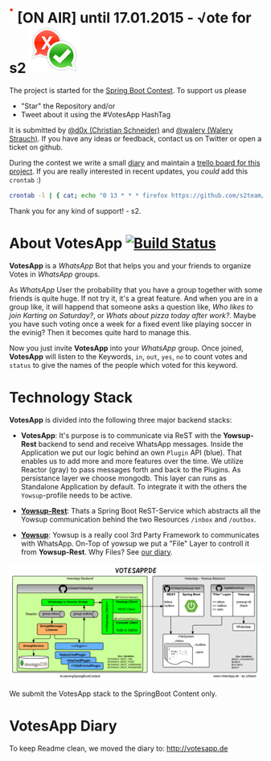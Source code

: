# ![Image of our Solution](diary/onair.png)[ON AIR] until 17.01.2015 -  √ote for s2 ![Image of our Solution](diary/logoVotesapp.png)
The project is started for the [Spring Boot Contest](https://github.com/learning-spring-boot/contest). To support us please

* "Star" the Repository and/or
* Tweet about it using the #VotesApp HashTag

It is submitted by [@d0x (Christian Schneider)](https://github.com/d0x) and [@walery (Walery Strauch)](https://github.com/walery). If you have any ideas or feedback, contact us on Twitter or open a ticket on github.

During the contest we write a small [diary](https://github.com/s2team/contest#the-votesapp-diary) and maintain a [trello board for this project](https://trello.com/b/VzijoLhr/votesapp).
If you are really interested in recent updates, you *could* add this `crontab` :)

```bash
crontab -l | { cat; echo "0 13 * * * firefox https://github.com/s2team/contest#the-votesapp-diary"; } | crontab -
```

Thank you for any kind of support! - s2.

# About VotesApp [![Build Status](https://travis-ci.org/s2team/votesapp.svg?branch=master)](https://travis-ci.org/s2team/votesapp)
**VotesApp** is a *WhatsApp* Bot that helps you and your friends to organize Votes in *WhatsApp* groups.

As *WhatsApp* User the probability that you have a group together with some friends is quite huge. If not try it, it's a great feature. And when you are in a group like, it will happend that someone asks a question like, *Who likes to join Karting on Saturday?*, or *Whats about pizza today after work?*. Maybe you have such voting once a week for a fixed event like playing soccer in the evinig? Then it becomes quite hard to manage this.

Now you just invite **VotesApp** into your *WhatsApp* group.
Once joined, **VotesApp** will listen to the Keywords, `in`, `out`, `yes`, `no` to count votes and `status` to give the names of the people which voted for this keyword.

# Technology Stack
**VotesApp** is divided into the following three major backend stacks:

* **VotesApp**:
It's purpose is to communicate via ReST with the **Yowsup-Rest** backend to send and receive WhatsApp messages.
Inside the Application we put our logic behind an own `Plugin` API (blue).
That enables us to add more and more features over the time.
We utilize Reactor (gray) to pass messages forth and back to the Plugins.
As persistance layer we choose mongodb. This layer can runs as Standalone Application by default.
To integrate it with the others the `Yowsup`-profile needs to be active.

* **[Yowsup-Rest](https://github.com/s2team/yowsup-rest)**:
Thats a Spring Boot ReST-Service which abstracts all the Yowsup communication behind the two Resources `/inbox` and `/outbox`.

* **[Yowsup](https://github.com/s2team/yowsup)**:
Yowsup is a really cool 3rd Party Framework to communicates with WhatsApp.
On-Top of yowsup we put a "File" Layer to controll it from **Yowsup-Rest**.
Why Files? See [our diary](http://votesapp.de/10-01-2015/Python_brings_us_back_to_the_basics/).

![Image of our Solution](diary/architecture.png)

We submit the VotesApp stack to the SpringBoot Content only.


# VotesApp Diary

To keep Readme clean, we moved the diary to: http://votesapp.de
